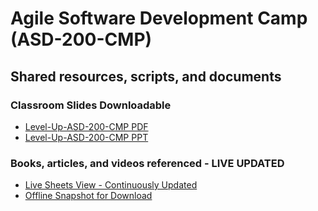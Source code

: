 # Agile Software Development Camp (ASD-200-CMP)
## Shared resources, scripts, and documents

### Classroom Slides Downloadable
- [Level-Up-ASD-200-CMP PDF](https://levelup-shared-materials.s3.amazonaws.com/ASD-200-CMP-GSlides.pdf)
- [Level-Up-ASD-200-CMP PPT](https://levelup-shared-materials.s3.amazonaws.com/ASD-200-CMP-GSlides.pptx)

### Books, articles, and videos referenced - LIVE UPDATED
- [Live Sheets View - Continuously Updated](https://docs.google.com/spreadsheets/d/e/2PACX-1vSN3im9QnpxFlNKoapAvpwHSjLvxckjFcP3vxKplInmQ-XeOenFHkU8gKLbY7XhPFEcecix6F76iqLq/pubhtml)  
- [Offline Snapshot for Download](https://levelup-shared-materials.s3.amazonaws.com/Learning+Resources.xlsx)
